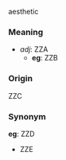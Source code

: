 aesthetic
### Meaning
+ _adj_: ZZA
    + __eg__: ZZB

### Origin

ZZC

### Synonym

__eg__: ZZD

+ ZZE



